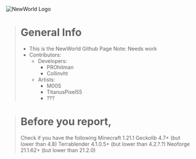 ![NewWorld Logo](src/main/resources/newworldbanner.png)

> # General Info
> - This is the NewWorld Github Page
> Note: Needs work
> - Contributors:
>   - Developers:
>     - PROhitman
>     - Collinvht
>   - Artists:
>     - M00S
>     - TitanusPixel55
>     - ???

> # Before you report,
> Check if you have the following
> Minecraft 1.21.1
> Geckolib 4.7+ (but lower than 4.8)
> Terrablender 4.1.0.5+ (but lower than 4.2.?.?)
> Neoforge 21.1.62+ (but lower than 21.2.0)
